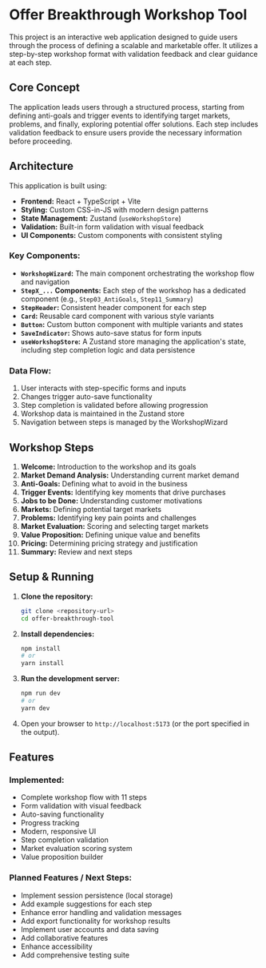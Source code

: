 # Offer Breakthrough Workshop Tool

This project is an interactive web application designed to guide users through the process of defining a scalable and marketable offer. It utilizes a step-by-step workshop format with validation feedback and clear guidance at each step.

## Core Concept

The application leads users through a structured process, starting from defining anti-goals and trigger events to identifying target markets, problems, and finally, exploring potential offer solutions. Each step includes validation feedback to ensure users provide the necessary information before proceeding.

## Architecture

This application is built using:

- **Frontend:** React + TypeScript + Vite
- **Styling:** Custom CSS-in-JS with modern design patterns
- **State Management:** Zustand (`useWorkshopStore`)
- **Validation:** Built-in form validation with visual feedback
- **UI Components:** Custom components with consistent styling

### Key Components:

- **`WorkshopWizard`:** The main component orchestrating the workshop flow and navigation
- **`StepX_...` Components:** Each step of the workshop has a dedicated component (e.g., `Step03_AntiGoals`, `Step11_Summary`)
- **`StepHeader`:** Consistent header component for each step
- **`Card`:** Reusable card component with various style variants
- **`Button`:** Custom button component with multiple variants and states
- **`SaveIndicator`:** Shows auto-save status for form inputs
- **`useWorkshopStore`:** A Zustand store managing the application's state, including step completion logic and data persistence

### Data Flow:

1. User interacts with step-specific forms and inputs
2. Changes trigger auto-save functionality
3. Step completion is validated before allowing progression
4. Workshop data is maintained in the Zustand store
5. Navigation between steps is managed by the WorkshopWizard

## Workshop Steps

1. **Welcome:** Introduction to the workshop and its goals
2. **Market Demand Analysis:** Understanding current market demand
3. **Anti-Goals:** Defining what to avoid in the business
4. **Trigger Events:** Identifying key moments that drive purchases
5. **Jobs to be Done:** Understanding customer motivations
6. **Markets:** Defining potential target markets
7. **Problems:** Identifying key pain points and challenges
8. **Market Evaluation:** Scoring and selecting target markets
9. **Value Proposition:** Defining unique value and benefits
10. **Pricing:** Determining pricing strategy and justification
11. **Summary:** Review and next steps

## Setup & Running

1. **Clone the repository:**
   ```bash
   git clone <repository-url>
   cd offer-breakthrough-tool
   ```

2. **Install dependencies:**
   ```bash
   npm install
   # or
   yarn install
   ```

3. **Run the development server:**
   ```bash
   npm run dev
   # or
   yarn dev
   ```

4. Open your browser to `http://localhost:5173` (or the port specified in the output).

## Features

### Implemented:
- Complete workshop flow with 11 steps
- Form validation with visual feedback
- Auto-saving functionality
- Progress tracking
- Modern, responsive UI
- Step completion validation
- Market evaluation scoring system
- Value proposition builder

### Planned Features / Next Steps:
- Implement session persistence (local storage)
- Add example suggestions for each step
- Enhance error handling and validation messages
- Add export functionality for workshop results
- Implement user accounts and data saving
- Add collaborative features
- Enhance accessibility
- Add comprehensive testing suite
